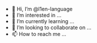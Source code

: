 - 👋 Hi, I’m @l1en-language
- 👀 I’m interested in ...
- 🌱 I’m currently learning ...
- 💞️ I’m looking to collaborate on ...
- 📫 How to reach me ...

<!---
l1en-language/l1en-language is a ✨ special ✨ repository because its `README.md` (this file) appears on your GitHub profile.
You can click the Preview link to take a look at your changes.
--->
